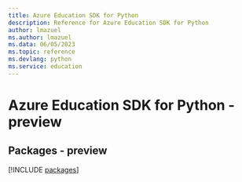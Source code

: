 ```yaml
---
title: Azure Education SDK for Python
description: Reference for Azure Education SDK for Python
author: lmazuel
ms.author: lmazuel
ms.data: 06/05/2023
ms.topic: reference
ms.devlang: python
ms.service: education
---
```

# Azure Education SDK for Python - preview
## Packages - preview
[!INCLUDE [packages](education-index.md)]